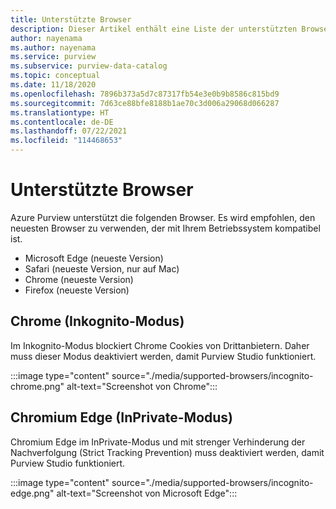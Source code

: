 ```yaml
---
title: Unterstützte Browser
description: Dieser Artikel enthält eine Liste der unterstützten Browser für Azure Purview.
author: nayenama
ms.author: nayenama
ms.service: purview
ms.subservice: purview-data-catalog
ms.topic: conceptual
ms.date: 11/18/2020
ms.openlocfilehash: 7896b373a5d7c87317fb54e3e0b9b8586c815bd9
ms.sourcegitcommit: 7d63ce88bfe8188b1ae70c3d006a29068d066287
ms.translationtype: HT
ms.contentlocale: de-DE
ms.lasthandoff: 07/22/2021
ms.locfileid: "114468653"
---
```

# <a name="supported-browsers"></a>Unterstützte Browser 

Azure Purview unterstützt die folgenden Browser. Es wird empfohlen, den neuesten Browser zu verwenden, der mit Ihrem Betriebssystem kompatibel ist. 

* Microsoft Edge (neueste Version)
* Safari (neueste Version, nur auf Mac)
* Chrome (neueste Version)
* Firefox (neueste Version)

## <a name="chrome-incognito-mode"></a>Chrome (Inkognito-Modus)

 Im Inkognito-Modus blockiert Chrome Cookies von Drittanbietern. Daher muss dieser Modus deaktiviert werden, damit Purview Studio funktioniert.

:::image type="content" source="./media/supported-browsers/incognito-chrome.png" alt-text="Screenshot von Chrome":::

## <a name="chromium-edge-inprivate-mode"></a>Chromium Edge (InPrivate-Modus)

Chromium Edge im InPrivate-Modus und mit strenger Verhinderung der Nachverfolgung (Strict Tracking Prevention) muss deaktiviert werden, damit Purview Studio funktioniert.

:::image type="content" source="./media/supported-browsers/incognito-edge.png" alt-text="Screenshot von Microsoft Edge":::